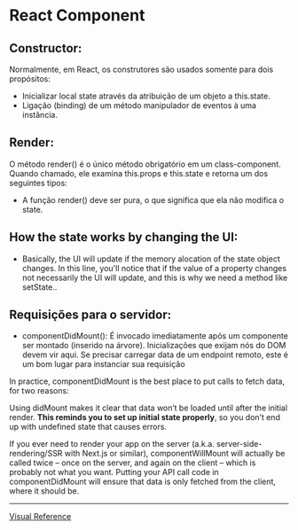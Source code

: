 # React Component

## Constructor:

Normalmente, em React, os construtores são usados somente para dois propósitos:

- Inicializar local state através da atribuição de um objeto a this.state.
- Ligação (binding) de um método manipulador de eventos à uma instância.

## Render:

O método render() é o único método obrigatório em um class-component.
Quando chamado, ele examina this.props e this.state
e retorna um dos seguintes tipos:

- A função render() deve ser pura, o que significa que ela não modifica o state.

## How the state works by changing the UI:

- Basically, the UI will update if the memory alocation
  of the state object changes. In this line, you'll notice
  that if the value of a property changes not necessarily
  the UI will update, and this is why we need a method like
  setState..


## Requisições para o servidor:

- componentDidMount(): É invocado imediatamente após um componente ser montado (inserido na árvore). Inicializações que exijam nós do DOM devem vir aqui. Se precisar carregar data de um endpoint remoto, este é um bom lugar para instanciar sua requisição

In practice, componentDidMount is the best place to put calls to fetch data, for two reasons:

Using didMount makes it clear that data won’t be loaded until after the initial render. **This reminds you to set up initial state properly**, so you don’t end up with undefined state that causes errors.

If you ever need to render your app on the server (a.k.a. server-side-rendering/SSR with Next.js or similar), componentWillMount will actually be called twice – once on the server, and again on the client – which is probably not what you want. Putting your API call code in componentDidMount will ensure that data is only fetched from the client, where it should be.

---

[Visual Reference](https://projects.wojtekmaj.pl/react-lifecycle-methods-diagram/)
